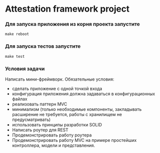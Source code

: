 # Attestation framework project

### Для запуска приложения из корня проекта запустите
```shell
make reboot
```

### Для запуска тестов запустите
```shell
make test
```

### Условия задачи
Написать мини-фреймворк. 
Обязательные условия: 
- сделать приложение с одной точкой входа
- конфигурация приложения должна задаваться в конфигурационных файлах 
- реализовать паттерн MVC
- минимализм (только необходимые компоненты, закладывать расширение не требуется, работы с хранилищем не предусматривать)
- использовать принципы разработки SOLID
- Написать роутер для REST
- Продемонстрировать работу роутера
- Продемонстрировать работу MVC на примере простейших контроллера, модели и представления.